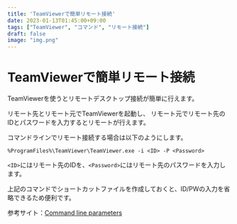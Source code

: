 ```yaml
---
title: 'TeamViewerで簡単リモート接続'
date: 2023-01-13T01:45:00+09:00
tags: ["TeamViewer", "コマンド", "リモート接続"]
draft: false
image: "img.png"
---
```


# TeamViewerで簡単リモート接続

TeamViewerを使うとリモートデスクトップ接続が簡単に行えます。

リモート先とリモート元でTeamViewerを起動し、
リモート元でリモート先のIDとパスワードを入力するとリモートが行えます。

コマンドラインでリモート接続する場合は以下のようにします。

```
%ProgramFiles%\TeamViewer\TeamViewer.exe -i <ID> -P <Password>
```
`<ID>`にはリモート先のIDを、`<Password>`にはリモート先のパスワードを入力します。

上記のコマンドでショートカットファイルを作成しておくと、ID/PWの入力を省略できるため便利です。

参考サイト：[Command line parameters](https://community.teamviewer.com/English/kb/articles/34447-command-line-parameters)
